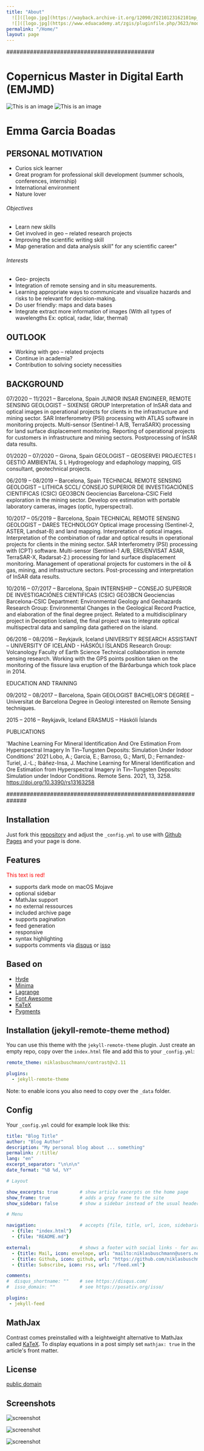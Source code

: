 ```yaml
---
title: "About"
  ![]([logo.jpg](https://wayback.archive-it.org/12090/20210123162101mp_/https://eacea.ec.europa.eu/sites/eacea-site/files/logosbeneficaireserasmusleft_withthesupport-01_0.jpg)){width=1in} 
  ![]([logo.jpg](https://www.eduacademy.at/zgis/pluginfile.php/3623/mod_resource/content/1/PLUS%20Logo%20englisch%20Farbe.jpg)){width=1in} 
permalink: "/Home/"
layout: page
---
```

############################################

# Copernicus Master in Digital Earth (EMJMD)
![This is an image](https://wayback.archive-it.org/12090/20210123162101mp_/https://eacea.ec.europa.eu/sites/eacea-site/files/logosbeneficaireserasmusleft_withthesupport-01_0.jpg)
![This is an image](https://www.eduacademy.at/zgis/pluginfile.php/3623/mod_resource/content/1/PLUS%20Logo%20englisch%20Farbe.jpg)
# Emma Garcia Boadas
## PERSONAL MOTIVATION 
-	Curios sick learner
-	Great program for professional skill development (summer schools, conferences, internship)
-	International environment 
-	Nature lover
	
###### Objectives
-	Learn new skills
-	Get involved in geo – related research projects
-	Improving the scientific writing skill
-	Map generation and data analysis skill" for any scientific career"

###### Interests
- Geo- projects 
- Integration of remote sensing and in situ measurements. 
- Learning appropriate ways to communicate and visualize hazards and risks to be relevant for decision-making.	
- Do user friendly: maps and data bases
- Integrate extract more information of images (With all types of wavelengths Ex: optical, radar, lidar, thermal)

## OUTLOOK
-	Working with geo – related projects
-	Continue in academia?
-	Contribution to solving society necessities

## BACKGROUND
07/2020 – 11/2021 – Barcelona, Spain
JUNIOR INSAR ENGINEER, REMOTE SENSING GEOLOGIST – SIXENSE GROUP
Interpretation of InSAR data and optical images in operational projects for clients in the infrastructure and mining sector.
SAR Interferometry (PSI) processing with ATLAS software in monitoring projects. Multi-sensor (Sentinel-1 A/B, TerraSARX)
processing for land surface displacement monitoring. Reporting of operational projects for customers in
infrastructure and mining sectors. Postprocessing of InSAR data results.

01/2020 – 07/2020 – Girona, Spain
GEOLOGIST – GEOSERVEI PROJECTES I GESTIÓ AMBIENTAL S L
Hydrogeology and edaphology mapping, GIS consultant, geotechnical projects.

06/2019 – 08/2019 – Barcelona, Spain
TECHNICAL REMOTE SENSING GEOLOGIST – LITHICA SCCL/ CONSEJO SUPERIOR DE INVESTIGACIÓNES CIENTIFICAS
(CSIC)
GEO3BCN Geociencias Barcelona-CSIC
Field exploration in the mining sector. Develop ore estimation with portable laboratory cameras, images (optic,
hyperspectral).

10/2017 – 05/2019 – Barcelona, Spain
TECHNICAL REMOTE SENSING GEOLOGIST – DARES TECHNOLOGY
Optical image processing (Sentinel-2, ASTER, Landsat-8) and land mapping. Interpretation of optical images.
Interpretation of the combination of radar and optical results in operational projects for clients in the mining sector.
SAR Interferometry (PSI) processing with (CPT) software. Multi-sensor (Sentinel-1 A/B, ERS/ENVISAT ASAR, TerraSAR-X,
Radarsat-2.) processing for land surface displacement monitoring. Management of operational projects for customers in
the oil & gas, mining, and infrastructure sectors. Post-processing and interpretation of InSAR data results.

10/2016 – 07/2017 – Barcelona, Spain
INTERNSHIP – CONSEJO SUPERIOR DE INVESTIGACIÓNES CIENTIFICAS (CSIC)
GEO3BCN Geociencias Barcelona-CSIC
Department: Environmental Geology and Geohazards
Research Group: Environmental Changes in the Geological Record
Practice, and elaboration of the final degree project. Related to a multidisciplinary project in Deception Iceland, the final
project was to integrate optical multispectral data and sampling data gathered on the island.

06/2016 – 08/2016 – Reykjavík, Iceland
UNIVERSITY RESEARCH ASSISTANT – UNIVERSITY OF ICELAND - HÁSKÓLI ÍSLANDS
Research Group: Volcanology
Faculty of Earth Science
Technical collaboration in remote sensing research. Working with the GPS points position taken on the monitoring of the fissure lava eruption of the Bárðarbunga which took place in 2014.



EDUCATION AND TRAINING

09/2012 – 08/2017 – Barcelona, Spain
GEOLOGIST BACHELOR'S DEGREE – Universitat de Barcelona
Degree in Geologi interested on Remote Sensing techniques.


2015 – 2016 – Reykjavik, Iceland
ERASMUS – Háskóli Íslands


PUBLICATIONS

'Machine Learning For Mineral Identification And Ore Estimation From Hyperspectral Imagery In Tin–Tungsten
Deposits: Simulation Under Indoor Conditions'
2021
Lobo, A.; Garcia, E.; Barroso, G.; Martí, D.; Fernandez-Turiel, J.-L.; Ibáñez-Insa, J. Machine Learning for Mineral
Identification and Ore Estimation from Hyperspectral Imagery in Tin–Tungsten Deposits: Simulation under Indoor
Conditions. Remote Sens. 2021, 13, 3258. https://doi.org/10.3390/rs13163258

##############################################################
## Installation

Just fork this [repository](https://github.com/niklasbuschmann/contrast) and adjust the `_config.yml` to use with [Github Pages](https://pages.github.com/) and your page is done.

## Features

<font color="red">This text is red!</font>
 - supports dark mode on macOS Mojave
 - optional sidebar
 - MathJax support
 - no external ressources
 - included archive page
 - supports pagination
 - feed generation
 - responsive
 - syntax highlighting
 - supports comments via [disqus](https://disqus.com/) or [isso](http://posativ.org/isso/)

## Based on

- [Hyde](https://github.com/poole/hyde)
- [Minima](https://github.com/jekyll/minima)
- [Lagrange](https://github.com/LeNPaul/Lagrange)
- [Font Awesome](http://fontawesome.io/)
- [KaTeX](https://katex.org/)
- [Pygments](https://github.com/richleland/pygments-css)

## Installation (jekyll-remote-theme method)

You can use this theme with the `jekyll-remote-theme` plugin. Just create an empty repo, copy over the `index.html` file and add this to your `_config.yml`:

```yaml
remote_theme: niklasbuschmann/contrast@v2.11

plugins:
  - jekyll-remote-theme
```

Note: to enable icons you also need to copy over the `_data` folder.

## Config

Your `_config.yml` could for example look like this:

```yaml
title: "Blog Title"
author: "Blog Author"
description: "My personal blog about ... something"
permalink: /:title/
lang: "en"
excerpt_separator: "\n\n\n"
date_format: "%B %d, %Y"

# Layout

show_excerpts: true        # show article excerpts on the home page
show_frame: true           # adds a gray frame to the site
show_sidebar: false        # show a sidebar instead of the usual header

# Menu

navigation:                # accepts {file, title, url, icon, sidebaricon}
  - {file: "index.html"}
  - {file: "README.md"}

external:                  # shows a footer with social links - for available icons see fontawesome.com/icons
  - {title: Mail, icon: envelope, url: "mailto:niklasbuschmann@users.noreply.github.com"}
  - {title: Github, icon: github, url: "https://github.com/niklasbuschmann/contrast"}
  - {title: Subscribe, icon: rss, url: "/feed.xml"}

comments:
#  disqus_shortname: ""    # see https://disqus.com/
#  isso_domain: ""         # see https://posativ.org/isso/

plugins:
 - jekyll-feed

```

## MathJax

Contrast comes preinstalled with a leightweight alternative to MathJax called [KaTeX](https://katex.org/). To display equations in a post simply set `mathjax: true` in the article's front matter.

## License

[public domain](http://unlicense.org/)

## Screenshots

![screenshot](https://user-images.githubusercontent.com/4943215/109431850-cd711780-7a08-11eb-8601-2763f2ee6bb4.png)

![screenshot](https://user-images.githubusercontent.com/4943215/109431832-b6cac080-7a08-11eb-9c5e-a058680c23a1.png)

![screenshot](https://user-images.githubusercontent.com/4943215/73125194-5f0b8b80-3fa4-11ea-805c-8387187503ad.png)
